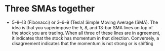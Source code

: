 # Three SMAs together

- 5–8–13 (Fibonacci) or 3–6–9 (Tesla) Simple Moving Average (SMA). The idea is that you superimpose the 5, 8, and 13-bar SMA lines on top of the stock you are trading. When all three of these lines are in agreement, it indicates that the stock has momentum in that direction. Conversely, a disagreement indicates that the momentum is not strong or is shifting

